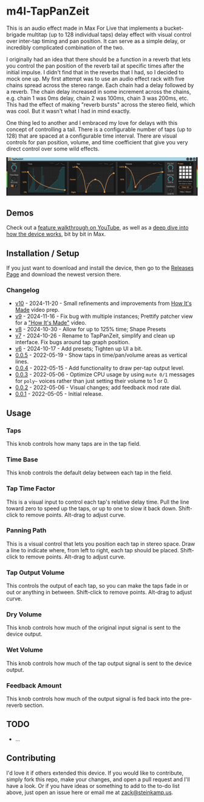 # m4l-TapPanZeit

This is an audio effect made in Max For Live that implements a bucket-brigade multitap (up to 128 individual taps) delay effect with visual control over inter-tap timing and pan position. It can serve as a simple delay, or incredibly complicated combination of the two.

I originally had an idea that there should be a function in a reverb that lets you control the pan position of the reverb tail at specific times after the initial impulse. I didn't find that in the reverbs that I had, so I decided to mock one up. My first attempt was to use an audio effect rack with five chains spread across the stereo range. Each chain had a delay followed by a reverb. The chain delay increased in some increment across the chains, e.g. chain 1 was 0ms delay, chain 2 was 100ms, chain 3 was 200ms, etc. This had the effect of making "reverb bursts" across the stereo field, which was cool. But it wasn't what I had in mind exactly.

One thing led to another and I embraced my love for delays with this concept of controlling a tail. There is a configurable number of taps (up to 128) that are spaced at a configurable time interval. There are visual controls for pan position, volume, and time coefficient that give you very direct control over some wild effects.

![The Interface](images/device.gif)

## Demos

Check out a [feature walkthrough on YouTube](https://youtu.be/S1JEmtOJb3w), as well as a [deep dive into how the device works](https://www.youtube.com/watch?v=Mn0RBMoXq_c), bit by bit in Max.

## Installation / Setup

If you just want to download and install the device, then go to the [Releases Page](https://github.com/zsteinkamp/m4l-TapPanVerb/releases) and download the newest version there.

### Changelog

* [v10](https://github.com/zsteinkamp/m4l-TapPanZeit/releases/download/v10/TapPanZeit-v10.amxd) - 2024-11-20 - Small refinements and improvements from [How It's Made](https://www.youtube.com/watch?v=Mn0RBMoXq_c) video prep.
* [v9](https://github.com/zsteinkamp/m4l-TapPanZeit/releases/download/v9/TapPanZeit-v9.amxd) - 2024-11-16 - Fix bug with multiple instances; Prettify patcher view for a ["How It's Made"](https://www.youtube.com/watch?v=Mn0RBMoXq_c) video.
* [v8](https://github.com/zsteinkamp/m4l-TapPanZeit/releases/download/v8/TapPanZeit-v8.amxd) - 2024-10-30 - Allow for up to 125% time; Shape Presets
* [v7](https://github.com/zsteinkamp/m4l-TapPanZeit/releases/download/v7/TapPanZeit-v7.amxd) - 2024-10-26 - Rename to TapPanZeit, simplify and clean up interface. Fix bugs around tap graph position.
* [v6](https://github.com/zsteinkamp/m4l-TapPanZeit/releases/download/v6/TapPanVerb-v6.amxd) - 2024-10-17 - Add presets; Tighten up UI a bit.
* [0.0.5](https://github.com/zsteinkamp/m4l-TapPanZeit/raw/main/frozen/TapPanVerb-0.0.5.amxd) - 2022-05-19 - Show taps in time/pan/volume areas as vertical lines.
* [0.0.4](https://github.com/zsteinkamp/m4l-TapPanZeit/raw/main/frozen/TapPanVerb-0.0.4.amxd) - 2022-05-15 - Add functionality to draw per-tap output level.
* [0.0.3](https://github.com/zsteinkamp/m4l-TapPanZeit/raw/main/frozen/TapPanVerb-0.0.3.amxd) - 2022-05-06 - Optimize CPU usage by using `mute 0/1` messages for `poly~` voices rather than just setting their volume to 1 or 0.
* [0.0.2](https://github.com/zsteinkamp/m4l-TapPanZeit/raw/main/frozen/TapPanVerb-0.0.2.amxd) - 2022-05-06 - Visual changes; add feedback mod rate dial.
* [0.0.1](https://github.com/zsteinkamp/m4l-TapPanZeit/raw/main/frozen/TapPanVerb-0.0.1.amxd) - 2022-05-05 - Initial release.

## Usage

### Taps
This knob controls how many taps are in the tap field.

### Time Base
This knob controls the default delay between each tap in the field.

### Tap Time Factor
This is a visual input to control each tap's relative delay time. Pull the line toward zero to speed up the taps, or up to one to slow it back down. Shift-click to remove points. Alt-drag to adjust curve.

### Panning Path
This is a visual control that lets you position each tap in stereo space.  Draw a line to indicate where, from left to right, each tap should be placed. Shift-click to remove points. Alt-drag to adjust curve.

### Tap Output Volume
This controls the output of each tap, so you can make the taps fade in or out or anything in between. Shift-click to remove points. Alt-drag to adjust curve.

### Dry Volume
This knob controls how much of the original input signal is sent to the device output.

### Wet Volume
This knob controls how much of the tap output signal is sent to the device output.

### Feedback Amount
This knob controls how much of the output signal is fed back into the pre-reverb section.

## TODO

* ...

## Contributing

I'd love it if others extended this device. If you would like to contribute, simply fork this repo, make your changes, and open a pull request and I'll have a look. Or if you have ideas or something to add to the to-do list above, just open an issue here or email me at [zack@steinkamp.us](mailto:zack@steinkamp.us).

